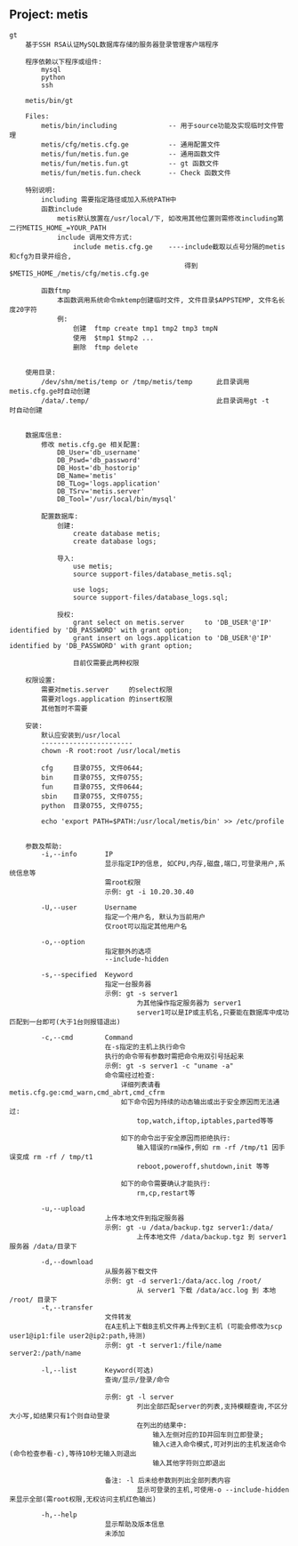 Project: metis
----------------------------
    gt 
        基于SSH RSA认证MySQL数据库存储的服务器登录管理客户端程序

        程序依赖以下程序或组件:
            mysql
            python
            ssh
        
        metis/bin/gt

	    Files:
		    metis/bin/including             -- 用于source功能及实现临时文件管理
		    metis/cfg/metis.cfg.ge          -- 通用配置文件
		    metis/fun/metis.fun.ge          -- 通用函数文件
		    metis/fun/metis.fun.gt          -- gt 函数文件
		    metis/fun/metis.fun.check       -- Check 函数文件
		
	    特别说明:
		    including 需要指定路径或加入系统PATH中
		    函数include
		        metis默认放置在/usr/local/下, 如改用其他位置则需修改including第二行METIS_HOME_=YOUR_PATH
		        include 调用文件方式:
		            include metis.cfg.ge    ----include截取以点号分隔的metis和cfg为目录并组合,
		                                        得到$METIS_HOME_/metis/cfg/metis.cfg.ge 
		        
		    函数ftmp
		        本函数调用系统命令mktemp创建临时文件, 文件目录$APPSTEMP, 文件名长度20字符
		        例:
		            创建  ftmp create tmp1 tmp2 tmp3 tmpN
		            使用  $tmp1 $tmp2 ...
		            删除  ftmp delete
		
		    
        使用目录:
		    /dev/shm/metis/temp or /tmp/metis/temp      此目录调用metis.cfg.ge时自动创建
		    /data/.temp/                                此目录调用gt -t       时自动创建
		

        数据库信息:
            修改 metis.cfg.ge 相关配置:
                DB_User='db_username'
                DB_Pswd='db_password'
                DB_Host='db_hostorip'
                DB_Name='metis'
                DB_TLog='logs.application'
                DB_TSrv='metis.server'
                DB_Tool='/usr/local/bin/mysql'
                
            配置数据库:
                创建:
                    create database metis;
                    create database logs;
                    
                导入:
                    use metis;
                    source support-files/database_metis.sql;
                    
                    use logs;
                    source support-files/database_logs.sql;
                
                授权:
                    grant select on metis.server     to 'DB_USER'@'IP' identified by 'DB_PASSWORD' with grant option;
                    grant insert on logs.application to 'DB_USER'@'IP' identified by 'DB_PASSWORD' with grant option;
                    
                    目前仅需要此两种权限
                    
        权限设置:
            需要对metis.server     的select权限
            需要对logs.application 的insert权限
            其他暂时不需要
            
        安装:
            默认应安装到/usr/local
            -----------------------
            chown -R root:root /usr/local/metis 
        
            cfg     目录0755, 文件0644;
            bin     目录0755, 文件0755;
            fun     目录0755, 文件0644;
            sbin    目录0755, 文件0755;
            python  目录0755, 文件0755;
        
            echo 'export PATH=$PATH:/usr/local/metis/bin' >> /etc/profile
            
	
	    参数及帮助:
            -i,--info       IP
                            显示指定IP的信息, 如CPU,内存,磁盘,端口,可登录用户,系统信息等
                            需root权限
                            示例:	gt -i 10.20.30.40
            
            -U,--user       Username
                            指定一个用户名, 默认为当前用户
                            仅root可以指定其他用户名
                          
            -o,--option     
                            指定额外的选项
                            --include-hidden
                            
            -s,--specified  Keyword
            	            指定一台服务器
                            示例:	gt -s server1
			                        为其他操作指定服务器为 server1
			                        server1可以是IP或主机名,只要能在数据库中成功匹配到一台即可(大于1台则报错退出)
			                        
            -c,--cmd        Command
                            在-s指定的主机上执行命令
                            执行的命令带有参数时需把命令用双引号括起来
                            示例:	gt -s server1 -c "uname -a"
                            命令需经过检查:
                                详细列表请看metis.cfg.ge:cmd_warn,cmd_abrt,cmd_cfrm
                                如下命令因为持续的动态输出或出于安全原因而无法通过:
                                    top,watch,iftop,iptables,parted等等
                                
                                如下的命令出于安全原因而拒绝执行:
                                    输入错误的rm操作,例如 rm -rf /tmp/t1 因手误变成 rm -rf / tmp/t1 
                                    reboot,poweroff,shutdown,init 等等
                                
                                如下的命令需要确认才能执行:
                                    rm,cp,restart等
                                    
            -u,--upload     
                            上传本地文件到指定服务器
	                        示例:	gt -u /data/backup.tgz server1:/data/
			                        上传本地文件 /data/backup.tgz 到 server1 服务器 /data/目录下

            -d,--download
                    	    从服务器下载文件
	                        示例:	gt -d server1:/data/acc.log /root/
			                        从 server1 下载 /data/acc.log 到 本地 /root/ 目录下
            -t,--transfer
                            文件转发
                            在A主机上下载B主机文件再上传到C主机 (可能会修改为scp user1@ip1:file user2@ip2:path,待测)
                            示例:	gt -t server1:/file/name server2:/path/name
                            
            -l,--list       Keyword(可选)
                            查询/显示/登录/命令 
                            
	                        示例:	gt -l server
			                        列出全部匹配server的列表,支持模糊查询,不区分大小写,如结果只有1个则自动登录
			                        在列出的结果中:
			                            输入左侧对应的ID并回车则立即登录;
			                            输入c进入命令模式,可对列出的主机发送命令(命令检查参看-c),等待10秒无输入则退出
			                            输入其他字符则立即退出
			                            
	                        备注:	-l 后未给参数则列出全部列表内容
	                                显示可登录的主机,可使用-o --include-hidden来显示全部(需root权限,无权访问主机红色输出)
	
            -h,--help
                    	    显示帮助及版本信息
                            未添加
